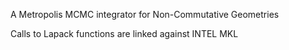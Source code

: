 A Metropolis MCMC integrator for Non-Commutative Geometries

Calls to Lapack functions are linked against INTEL MKL
